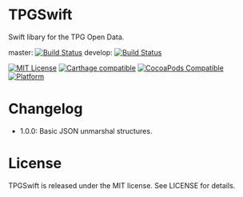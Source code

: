TPGSwift
==========

Swift libary for the TPG Open Data.

master:
[![Build Status](https://travis-ci.org/yageek/TPGSwift.svg?branch=master)](https://travis-ci.org/yageek/TPGSwift)
develop:
[![Build Status](https://travis-ci.org/yageek/TPGSwift.svg?branch=develop)](https://travis-ci.org/yageek/TPGSwift)

[![MIT License](http://img.shields.io/badge/license-MIT-blue.svg?style=flat)](LICENSE)
[![Carthage compatible](https://img.shields.io/badge/Carthage-compatible-4BC51D.svg?style=flat)](https://github.com/Carthage/Carthage)
 [![CocoaPods Compatible](https://img.shields.io/cocoapods/v/TPGSwift.svg)](https://img.shields.io/cocoapods/v/TPGSwift.svg)
 [![Platform](https://img.shields.io/cocoapods/p/TPGSwift.svg?style=flat)](http://cocoadocs.org/docsets/TPGSwift)

# Changelog

 - 1.0.0: Basic JSON unmarshal structures.

# License

TPGSwift is released under the MIT license. See LICENSE for details.
